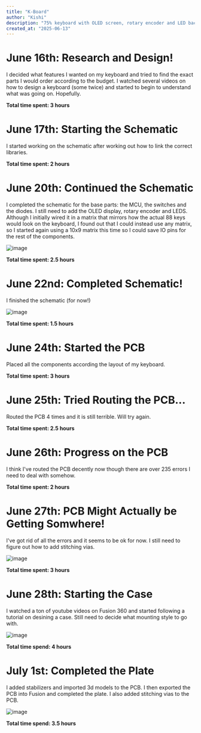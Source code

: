 ```yaml
---
title: "K-Board"
author: "Kishi"
description: "75% keyboard with OLED screen, rotary encoder and LED backlight"
created_at: "2025-06-13"
---
```


# June 16th: Research and Design!
I decided what features I wanted on my keyboard and tried to find the exact parts I would order according to the budget. I watched several videos on how to design a keyboard (some twice) and started to begin to understand what was going on. Hopefully.

**Total time spent: 3 hours**

# June 17th: Starting the Schematic
I started working on the schematic after working out how to link the correct libraries.

**Total time spent: 2 hours**

# June 20th: Continued the Schematic
I completed the schematic for the base parts: the MCU, the switches and the diodes. I still need to add the OLED display, rotary encoder and LEDS. Although I initially wired it in a matrix that mirrors how the actual 88 keys would look on the keyboard, I found out that I could instead use any matrix, so I started again using a 10x9 matrix this time so I could save IO pins for the rest of the components. 

![image](https://github.com/user-attachments/assets/979ae3a5-49a7-473f-ab2c-b8a24681c032)

**Total time spent: 2.5 hours**

# June 22nd: Completed Schematic!
I finished the schematic (for now!)

![image](https://github.com/user-attachments/assets/f0798686-4fe5-4447-8326-96139cb0b867)

**Total time spent: 1.5 hours**

# June 24th: Started the PCB
Placed all the components according the layout of my keyboard.

**Total time spent: 3 hours**

# June 25th: Tried Routing the PCB...
Routed the PCB 4 times and it is still terrible. Will try again.

**Total time spent: 2.5 hours**

# June 26th: Progress on the PCB
I think I've routed the PCB decently now though there are over 235 errors I need to deal with somehow.

**Total time spent: 2 hours**

# June 27th: PCB Might Actually be Getting Somwhere!
I've got rid of all the errors and it seems to be ok for now. I still need to figure out how to add stitching vias.

![image](https://github.com/user-attachments/assets/f3088e06-bd45-4857-a223-2714901143b8)

**Total time spent: 3 hours**

# June 28th: Starting the Case
I watched a ton of youtube videos on Fusion 360 and started following a tutorial on desining a case. Still need to decide what mounting style to go with.

![image](https://github.com/user-attachments/assets/0cb80e3f-f623-48cd-afde-8531f51a3c00)

**Total time spend: 4 hours**


# July 1st: Completed the Plate
I added stabilizers and imported 3d models to the PCB. I then exported the PCB into Fusion and completed the plate. I also added stitching vias to the PCB.

![image](https://github.com/user-attachments/assets/5afcfb5c-7208-421c-90b4-7acc53a6bbf7)

**Total time spend: 3.5 hours**
